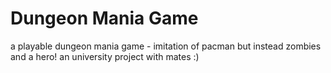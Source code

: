 # Dungeon Mania Game
a playable dungeon mania game - imitation of pacman but instead zombies and a hero! an university project with mates :)
